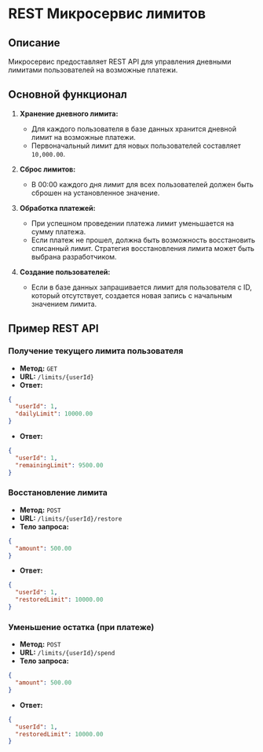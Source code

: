 # REST Микросервис лимитов

## Описание

Микросервис предоставляет REST API для управления дневными лимитами пользователей на возможные платежи.

## Основной функционал

1. **Хранение дневного лимита:**
    - Для каждого пользователя в базе данных хранится дневной лимит на возможные платежи.
    - Первоначальный лимит для новых пользователей составляет `10,000.00`.

2. **Сброс лимитов:**
    - В 00:00 каждого дня лимит для всех пользователей должен быть сброшен на установленное значение.

3. **Обработка платежей:**
    - При успешном проведении платежа лимит уменьшается на сумму платежа.
    - Если платеж не прошел, должна быть возможность восстановить списанный лимит. Стратегия восстановления лимита может
      быть выбрана разработчиком.

4. **Создание пользователей:**
    - Если в базе данных запрашивается лимит для пользователя с ID, который отсутствует, создается новая запись с
      начальным значением лимита.

## Пример REST API

### Получение текущего лимита пользователя

- **Метод:** `GET`
- **URL:** `/limits/{userId}`
- **Ответ:**

```json
{
  "userId": 1,
  "dailyLimit": 10000.00
}
```

- **Ответ:**

```json
{
  "userId": 1,
  "remainingLimit": 9500.00
}
```

### Восстановление лимита

- **Метод:** `POST`
- **URL:** `/limits/{userId}/restore`
- **Тело запроса:**

```json
{
  "amount": 500.00
}
```

- **Ответ:**

```json
{
  "userId": 1,
  "restoredLimit": 10000.00
}
```

### Уменьшение остатка (при платеже)

- **Метод:** `POST`
- **URL:** `/limits/{userId}/spend`
- **Тело запроса:**

```json
{
  "amount": 500.00
}
```

- **Ответ:**

```json
{
  "userId": 1,
  "restoredLimit": 10000.00
}
```